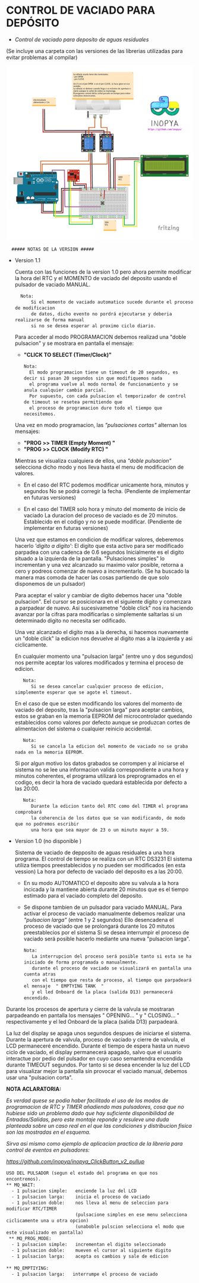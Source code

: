# CONTROL DE VACIADO PARA DEPÓSITO

* *Control de vaciado para deposito de aguas residuales*

(Se incluye una carpeta con las versiones de las librerias utilizadas para evitar problemas al compilar)


![](./control_vaciado_pq.png)


      ##### NOTAS DE LA VERSION ##### 
      
  * Version 1.1 

    Cuenta con las funciones de la version 1.0 pero ahora permite modificar la hora del RTC 
    y el MOMENTO de vaciado del deposito usando el pulsador de vaciado MANUAL.

          Nota: 
              Si el momento de vaciado automatico sucede durante el proceso de modificacion
              de datos, dicho evento no pordrá ejecutarse y deberia realizarse de forma manual 
              si no se desea esperar al proximo ciclo diario.

    Para acceder al modo PROGRAMACION  debemos realizad una "doble pulsacion" 
    y se mostrara en pantalla el mensaje: 
      - **"CLICK TO SELECT  (Timer/Clock)"**
      
            Nota: 
              El modo programacion tiene un timeout de 20 segundos, es decir si pasan 20 segundos sin que modifiquemos nada
              el programa vuelve al modo normal de funcionamiento y se anula cualquier cambio parcial.
              Por supuesto, con cada pulsacion el temporizador de control de timeout se resetea permitiendo que
              el proceso de programacion dure todo el tiempo que necesitemos.
    
    Una vez en modo programacion, las *"pulsaciones cortas"* alternan los mensajes:
      - **"PROG >> TIMER  (Empty Moment) "**
      - **"PROG >> CLOCK    (Modify RTC) "**
      
     Mientras se visualiza cualquiera de ellos, una *"doble pulsacion"* selecciona dicho modo
     y nos lleva hasta el menu de modificacion de valores.
     - En el caso del RTC podemos modificar unicamente hora, minutos y segundos
       No se podrá corregir la fecha. (Pendiente de implementar en futuras versiones)
     
     - En el caso del TIMER solo hora y minuto del momento de inicio de vaciado
       La duracion del proceso de vaciado es de 20 minutos. Establecido en el codigo 
       y no se puede modificar. (Pendiente de implementar en futuras versiones)

     Una vez que estamos en condicion de modificar valores, deberemos hacerlo *'digito a digito'*:
     El digito que esta activo para ser modificado parpadea con una cadenca de 0.6 segundos
     Inicialmente es el digito situado a la izquierda de la pantalla.
     "Pulsaciones simples" lo incrementan y una vez alcanzado su maximo valor posible, 
     retorna a cero y podreos comenzar de nuevo a incrementarlo.
     (Se ha buscado la manera mas comoda de hacer las cosas partiendo de que solo disponemos de un pulsador)
     
     Para aceptar el valor y cambiar de digito debemos hacer una "doble pulsacion".
     Eel cursor se posicionara en el siguiente digito y comenzara a parpadear de nuevo.
     Asi sucesivametne "doble click" nos ira haciendo avanzar por la cifras para modificarlas 
     o simplemente saltarlas si un determinado digito no necesita ser odificado.
     
     Una vez alcanzado el digito mas a la derecha, si hacemos nuevamente un "doble click" 
     la edicion nos devuelve  al digito mas a la izquierda y asi ciclicamente.

     En cualquier momento una "pulsacion larga" (entre uno y dos segundos) 
     nos permite aceptar los valores modificados y termina el proceso de edicion.
     
           Nota:
              Si se desea cancelar cualquier proceso de edicion, simplemente esperar que se agote el timeout.

     En el caso de que se esten modificando los valores del momento de vaciado del deposito, 
     tras la "pulsacion larga" para aceptar cambios, estos se graban en la memoria EEPROM del microcontrolador
     quedando establecidos como valores por defecto aunque se produzcan cortes de alimentacion del sistema
     o cualquier reinicio accidental.

           Nota:
              Si se cancela la edicion del momento de vaciado no se graba nada en la memoria EEPROM.
     
     Si por algun motivo los datos grabados se corrompen y al iniciarse el sistema no se lee una informacion valida
     correspondiente a una hora y minutos coherentes, el programa utilizará los preprogramados en el codigo, 
     es decir la hora de vaciado quedará establecida por defecto a las 20:00.

           Nota: 
              Durante la edicion tanto del RTC como del TIMER el programa comprobará 
              la coherencia de los datos que se van modificando, de modo que no podremos escribir 
              una hora que sea mayor de 23 o un minuto mayor a 59.

        
  * Version 1.0 (no disponible )

    Sistema de vaciado de depposito de aguas residuales a una hora programa.
    El control de tiempo se realiza con un RTC DS3231
    El sistema utiliza tiempos preestablecidos y no pueden ser modificados (en esta vession)
    La hora por defecto de vaciado del deposito es a las 20:00.
     - En su modo AUTOMATICO el deposito abre su valvula a la hora incicada 
       y la mantiene abierta durante 20 minutos que es el tiempo estimado 
       para el vaciado completo del deposito.
   
     - Se dispone tambien de un pulsador para vaciado MANUAL.
       Para activar el proceso de vaciado manualmente debemos realizar una *"pulsacion larga"* (entre 1 y 2 segundos)
       Ello desencadena el proceso de vaciado que se prolongará durante los 20 mitutos preestablecios por el sistema
       Si se desea interrumpir el proceso de vaciado será posible hacerlo mediante una nueva "pulsacion larga".

           Nota: 
              La interrupcion del proceso será posible tanto si esta se ha iniciado de forma programada o manualmente.
              durante el proceso de vaciado se visualizará en pantalla una cuenta atras 
              con el tiempo que resta de proceso, al tiempo que parpadeará el mensaje  " EMPTYING TANK  " 
              y el led Onboard de la placa (salida D13) permanecerá encendido.
        
  Durante los procesos de apertura y cierre de la valvula se mostraran parpadeando en pantalla los mensajes
  " OPENING... " y " CLOSING...  " respectivamente y el led Onboard de la placa (salida D13) parpadeará.

La luz del display se apaga unos segundos despues de iniciarse el sistema.
Durante la apertura de valvula, proceso de vaciado y cierre de valvula, el LCD permaneceré encendido.
Durante el tiempo de espera hasta un nuevo ciclo de vaciado, el display permanecerá apagado, 
salvo que el usuario interactue por pedio del pulsador en cuyo caso semantendra encendida 
durante TIMEOUT segundos.
Por tanto si se desea encender la luz del LCD para visualizar mejor la pantalla sin provocar 
el vaciado manual, debemos usar una "pulsacion corta".

**NOTA ACLARATORIA:**

*Es verdad quese se podia haber facilitado el uso de los modos de programacion de RTC y TIMER añadiendo mas pulsadores, cosa que no hubiese sido un problema dado que hay suficiente disponibilidad de Entradas/Salidas, pero este montaje reponde y resuleve una duda planteada sobre un caso real en el que las condiciones y distribucion fisica son las mostradas en el esquema.*

*Sirva asi mismo como ejemplo de aplicacion practica de la libreria para control de eventos en pulsadores:*

*https://github.com/inopya/inopya_ClickButton_v2_pullup*


    USO DEL PULSADOR (segun el estado del programa en que nos encontremos).
    ** MQ_WAIT:
      - 1 pulsacion simple:   enciende la luz del LCD
      - 1 pulsacion larga:    inicia el proceso de vaciado
      - 1 pulsacion doble:    nos lleva al menu de seleccion para modificar RTC/TIMER
                              (pulsacione simples en ese menu selecciona ciclicamente una u otra opcion)
                              (unaboble pulscion selecciona el modo que este visualizado en pantalla)
     ** MQ_PROG_MODE: 
      - 1 pulsacion simple:   incrementan el digito seleccionado
      - 1 pulsacion doble:    mueven el cursor al siguiente digito
      - 1 pulsacion larga:    acepta os cambios y sale de edicion

    ** MQ_EMPTIYING:
      - 1 pulsacion larga:   interrumpe el proceso de vaciado

